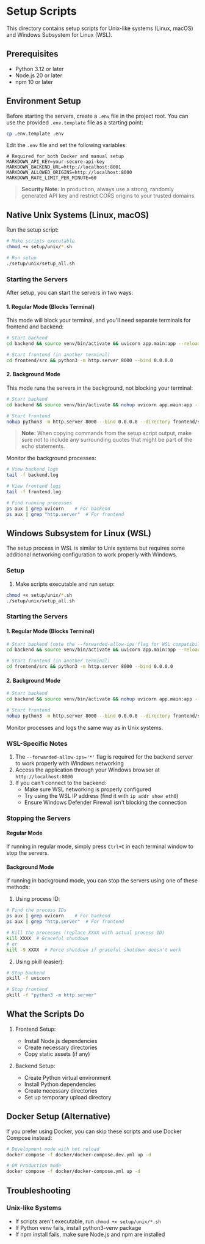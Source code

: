 # Setup Scripts

This directory contains setup scripts for Unix-like systems (Linux, macOS) and Windows Subsystem for Linux (WSL).

## Prerequisites

- Python 3.12 or later
- Node.js 20 or later
- npm 10 or later

## Environment Setup

Before starting the servers, create a `.env` file in the project root. You can use the provided `.env.template` file as a starting point:

```bash
cp .env.template .env
```

Edit the `.env` file and set the following variables:
```env
# Required for both Docker and manual setup
MARKDOWN_API_KEY=your-secure-api-key
MARKDOWN_BACKEND_URL=http://localhost:8001
MARKDOWN_ALLOWED_ORIGINS=http://localhost:8000
MARKDOWN_RATE_LIMIT_PER_MINUTE=60
```

> **Security Note:** In production, always use a strong, randomly generated API key and restrict CORS origins to your trusted domains.

## Native Unix Systems (Linux, macOS)

Run the setup script:
```bash
# Make scripts executable
chmod +x setup/unix/*.sh

# Run setup
./setup/unix/setup_all.sh
```

### Starting the Servers

After setup, you can start the servers in two ways:

#### 1. Regular Mode (Blocks Terminal)
This mode will block your terminal, and you'll need separate terminals for frontend and backend:
```bash
# Start backend
cd backend && source venv/bin/activate && uvicorn app.main:app --reload --port 8001 --host 0.0.0.0

# Start frontend (in another terminal)
cd frontend/src && python3 -m http.server 8000 --bind 0.0.0.0
```

#### 2. Background Mode
This mode runs the servers in the background, not blocking your terminal:
```bash
# Start backend
cd backend && source venv/bin/activate && nohup uvicorn app.main:app --reload --port 8001 --host 0.0.0.0 > backend.log 2>&1 &

# Start frontend
nohup python3 -m http.server 8000 --bind 0.0.0.0 --directory frontend/src > frontend.log 2>&1 &
```

> **Note:** When copying commands from the setup script output, make sure not to include any surrounding quotes that might be part of the echo statements.

Monitor the background processes:
```bash
# View backend logs
tail -f backend.log

# View frontend logs
tail -f frontend.log

# Find running processes
ps aux | grep uvicorn    # For backend
ps aux | grep "http.server"  # For frontend
```

## Windows Subsystem for Linux (WSL)

The setup process in WSL is similar to Unix systems but requires some additional networking configuration to work properly with Windows.

### Setup

1. Make scripts executable and run setup:
```bash
chmod +x setup/unix/*.sh
./setup/unix/setup_all.sh
```

### Starting the Servers

#### 1. Regular Mode (Blocks Terminal)
```bash
# Start backend (note the --forwarded-allow-ips flag for WSL compatibility)
cd backend && source venv/bin/activate && uvicorn app.main:app --reload --port 8001 --host 0.0.0.0 --forwarded-allow-ips='*'

# Start frontend (in another terminal)
cd frontend/src && python3 -m http.server 8000 --bind 0.0.0.0
```

#### 2. Background Mode
```bash
# Start backend
cd backend && source venv/bin/activate && nohup uvicorn app.main:app --reload --port 8001 --host 0.0.0.0 --forwarded-allow-ips='*' > backend.log 2>&1 &

# Start frontend
nohup python3 -m http.server 8000 --bind 0.0.0.0 --directory frontend/src > frontend.log 2>&1 &
```

Monitor processes and logs the same way as in Unix systems.

### WSL-Specific Notes

1. The `--forwarded-allow-ips='*'` flag is required for the backend server to work properly with Windows networking
2. Access the application through your Windows browser at `http://localhost:8000`
3. If you can't connect to the backend:
   - Make sure WSL networking is properly configured
   - Try using the WSL IP address (find it with `ip addr show eth0`)
   - Ensure Windows Defender Firewall isn't blocking the connection

### Stopping the Servers

#### Regular Mode
If running in regular mode, simply press `Ctrl+C` in each terminal window to stop the servers.

#### Background Mode
If running in background mode, you can stop the servers using one of these methods:

1. Using process ID:
```bash
# Find the process IDs
ps aux | grep uvicorn    # For backend
ps aux | grep "http.server"  # For frontend

# Kill the processes (replace XXXX with actual process ID)
kill XXXX  # Graceful shutdown
# or
kill -9 XXXX  # Force shutdown if graceful shutdown doesn't work
```

2. Using pkill (easier):
```bash
# Stop backend
pkill -f uvicorn

# Stop frontend
pkill -f "python3 -m http.server"
```

## What the Scripts Do

1. Frontend Setup:
   - Install Node.js dependencies
   - Create necessary directories
   - Copy static assets (if any)

2. Backend Setup:
   - Create Python virtual environment
   - Install Python dependencies
   - Create necessary directories
   - Set up temporary upload directory

## Docker Setup (Alternative)

If you prefer using Docker, you can skip these scripts and use Docker Compose instead:

```bash
# Development mode with hot reload
docker compose -f docker/docker-compose.dev.yml up -d

# OR Production mode
docker compose -f docker/docker-compose.yml up -d
```

## Troubleshooting

### Unix-like Systems
- If scripts aren't executable, run `chmod +x setup/unix/*.sh`
- If Python venv fails, install python3-venv package
- If npm install fails, make sure Node.js and npm are installed